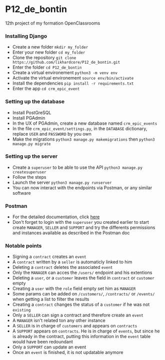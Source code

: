 # P12_de_bontin
12th project of my formation OpenClassrooms


### Installing Django
- Create a new folder `mkdir my_folder`
- Enter your new folder `cd my_folder`
- Clone the repository `git clone https://github.com/likhardcore/P12_de_bontin.git`
- Enter the folder `cd P12_de_bontin`
- Create a virtual environement `python3 -m venv env`
- Activate the virtual environement `source env/bin/activate`
- Install the dependencies `pip install -r requirements.txt`
- Enter the app `cd crm_epic_event`
### Setting up the database
- Install PostGreSQL
- Install PGAdmin
- In the UX of PGAdmin, create a new database named `crm_epic_events`
- In the file `crm_epic_event/settings.py`, in the `DATABASE` dictionary, replace `USER` and `PASSWORD` by you own
- Make the migrations `python3 manage.py makemigrations` then `python3 manage.py migrate`

### Setting up the server
- Create a `superuser` to be able to use the API `python3 manage.py createsuperuser`
- Follow the steps
- Launch the server `python3 manage.py runserver`
- You can now interact with the endpoints via Postman, or any similar software

### Postman
- For the detailed documentation, click [here](https://documenter.getpostman.com/view/17381028/UVkgyeid)
- Don't forget to login with the `superuser` you created earlier to start create `MANAGER`, `SELLER` and `SUPPORT` and try the differents permissions and instances available as described in the Postman doc


### Notable points
- Signing a `contract` creates an `event`
- A `contract` written by a `seller` is automaticly linked to him
- Deleting a `contract` deletes the associated `event`
- Only the `MANAGER` can acces the `/users/` endpoint and his extentions
- Deleting a `user`, or a `customer` leaves the field in `contract` or `customer` empty
- Creating a `user` with the `role` field empty set him as `MANAGER`
- Some params can be added on `/customers/`, `/contracts/` or `/events/` when getting a list to filter the results
- Creating a `contract` changes the status of a `customer` if he was not `existing`
- Only a `SELLER` can sign a contract and therefore create an `event`
- A `MANAGER` isn't related ton any other instance
- A `SELLER` is in charge of `customers` and appears on `contracts`
- A `SUPPORT` appears on `contracts`. He is in charge of `events`, but since he is already in the contract, putting this information in the `event` table would have been redoundant
- Only a `SUPPORT` can update an event
- Once an `event` is finished, it is not updatable anymore
